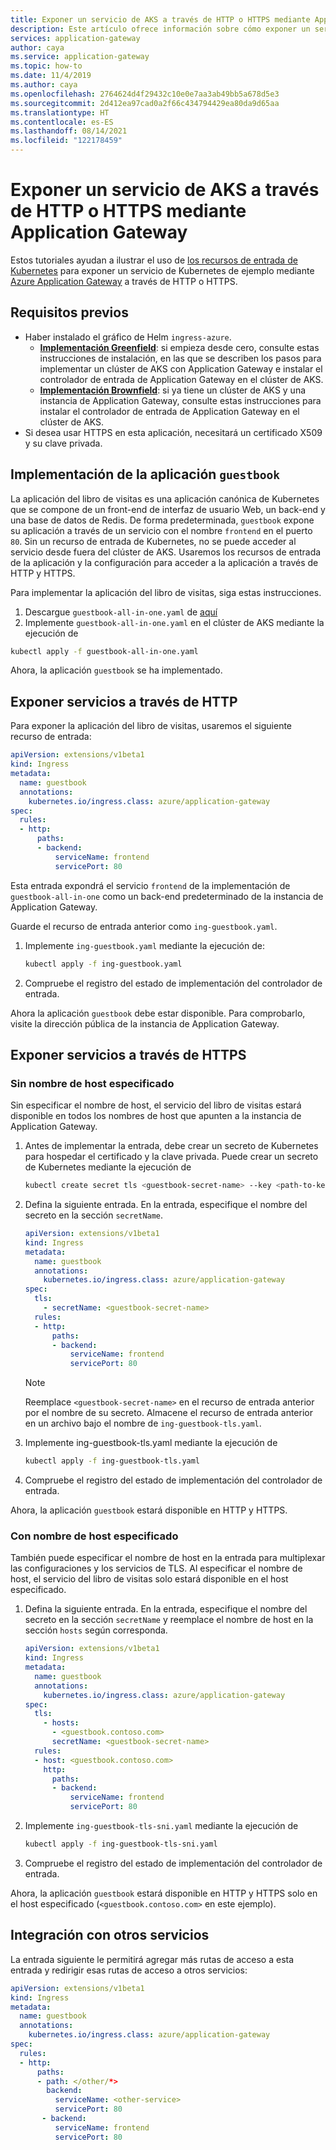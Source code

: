 ```yaml
---
title: Exponer un servicio de AKS a través de HTTP o HTTPS mediante Application Gateway
description: Este artículo ofrece información sobre cómo exponer un servicio de AKS a través de HTTP o HTTPS mediante Application Gateway.
services: application-gateway
author: caya
ms.service: application-gateway
ms.topic: how-to
ms.date: 11/4/2019
ms.author: caya
ms.openlocfilehash: 2764624d4f29432c10e0e7aa3ab49bb5a678d5e3
ms.sourcegitcommit: 2d412ea97cad0a2f66c434794429ea80da9d65aa
ms.translationtype: HT
ms.contentlocale: es-ES
ms.lasthandoff: 08/14/2021
ms.locfileid: "122178459"
---
```

# <a name="expose-an-aks-service-over-http-or-https-using-application-gateway"></a>Exponer un servicio de AKS a través de HTTP o HTTPS mediante Application Gateway 

Estos tutoriales ayudan a ilustrar el uso de [los recursos de entrada de Kubernetes](https://kubernetes.io/docs/concepts/services-networking/ingress/) para exponer un servicio de Kubernetes de ejemplo mediante [Azure Application Gateway](https://azure.microsoft.com/services/application-gateway/) a través de HTTP o HTTPS.

## <a name="prerequisites"></a>Requisitos previos

- Haber instalado el gráfico de Helm `ingress-azure`.
  - [**Implementación Greenfield**](ingress-controller-install-new.md): si empieza desde cero, consulte estas instrucciones de instalación, en las que se describen los pasos para implementar un clúster de AKS con Application Gateway e instalar el controlador de entrada de Application Gateway en el clúster de AKS.
  - [**Implementación Brownfield**](ingress-controller-install-existing.md): si ya tiene un clúster de AKS y una instancia de Application Gateway, consulte estas instrucciones para instalar el controlador de entrada de Application Gateway en el clúster de AKS.
- Si desea usar HTTPS en esta aplicación, necesitará un certificado X509 y su clave privada.

## <a name="deploy-guestbook-application"></a>Implementación de la aplicación `guestbook`

La aplicación del libro de visitas es una aplicación canónica de Kubernetes que se compone de un front-end de interfaz de usuario Web, un back-end y una base de datos de Redis. De forma predeterminada, `guestbook` expone su aplicación a través de un servicio con el nombre `frontend` en el puerto `80`. Sin un recurso de entrada de Kubernetes, no se puede acceder al servicio desde fuera del clúster de AKS. Usaremos los recursos de entrada de la aplicación y la configuración para acceder a la aplicación a través de HTTP y HTTPS.

Para implementar la aplicación del libro de visitas, siga estas instrucciones.

1. Descargue `guestbook-all-in-one.yaml` de [aquí](https://raw.githubusercontent.com/kubernetes/examples/master/guestbook/all-in-one/guestbook-all-in-one.yaml)
1. Implemente `guestbook-all-in-one.yaml` en el clúster de AKS mediante la ejecución de

  ```bash
  kubectl apply -f guestbook-all-in-one.yaml
  ```

Ahora, la aplicación `guestbook` se ha implementado.

## <a name="expose-services-over-http"></a>Exponer servicios a través de HTTP

Para exponer la aplicación del libro de visitas, usaremos el siguiente recurso de entrada:

```yaml
apiVersion: extensions/v1beta1
kind: Ingress
metadata:
  name: guestbook
  annotations:
    kubernetes.io/ingress.class: azure/application-gateway
spec:
  rules:
  - http:
      paths:
      - backend:
          serviceName: frontend
          servicePort: 80
```

Esta entrada expondrá el servicio `frontend` de la implementación de `guestbook-all-in-one` como un back-end predeterminado de la instancia de Application Gateway.

Guarde el recurso de entrada anterior como `ing-guestbook.yaml`.

1. Implemente `ing-guestbook.yaml` mediante la ejecución de:

    ```bash
    kubectl apply -f ing-guestbook.yaml
    ```

1. Compruebe el registro del estado de implementación del controlador de entrada.

Ahora la aplicación `guestbook` debe estar disponible. Para comprobarlo, visite la dirección pública de la instancia de Application Gateway.

## <a name="expose-services-over-https"></a>Exponer servicios a través de HTTPS

### <a name="without-specified-hostname"></a>Sin nombre de host especificado

Sin especificar el nombre de host, el servicio del libro de visitas estará disponible en todos los nombres de host que apunten a la instancia de Application Gateway.

1. Antes de implementar la entrada, debe crear un secreto de Kubernetes para hospedar el certificado y la clave privada. Puede crear un secreto de Kubernetes mediante la ejecución de

    ```bash
    kubectl create secret tls <guestbook-secret-name> --key <path-to-key> --cert <path-to-cert>
    ```

1. Defina la siguiente entrada. En la entrada, especifique el nombre del secreto en la sección `secretName`.

    ```yaml
    apiVersion: extensions/v1beta1
    kind: Ingress
    metadata:
      name: guestbook
      annotations:
        kubernetes.io/ingress.class: azure/application-gateway
    spec:
      tls:
        - secretName: <guestbook-secret-name>
      rules:
      - http:
          paths:
          - backend:
              serviceName: frontend
              servicePort: 80
    ```

    > [!NOTE] 
    > Reemplace `<guestbook-secret-name>` en el recurso de entrada anterior por el nombre de su secreto. Almacene el recurso de entrada anterior en un archivo bajo el nombre de `ing-guestbook-tls.yaml`.

1. Implemente ing-guestbook-tls.yaml mediante la ejecución de

    ```bash
    kubectl apply -f ing-guestbook-tls.yaml
    ```

1. Compruebe el registro del estado de implementación del controlador de entrada.

Ahora, la aplicación `guestbook` estará disponible en HTTP y HTTPS.

### <a name="with-specified-hostname"></a>Con nombre de host especificado

También puede especificar el nombre de host en la entrada para multiplexar las configuraciones y los servicios de TLS.
Al especificar el nombre de host, el servicio del libro de visitas solo estará disponible en el host especificado.

1. Defina la siguiente entrada.
    En la entrada, especifique el nombre del secreto en la sección `secretName` y reemplace el nombre de host en la sección `hosts` según corresponda.

    ```yaml
    apiVersion: extensions/v1beta1
    kind: Ingress
    metadata:
      name: guestbook
      annotations:
        kubernetes.io/ingress.class: azure/application-gateway
    spec:
      tls:
        - hosts:
          - <guestbook.contoso.com>
          secretName: <guestbook-secret-name>
      rules:
      - host: <guestbook.contoso.com>
        http:
          paths:
          - backend:
              serviceName: frontend
              servicePort: 80
    ```

1. Implemente `ing-guestbook-tls-sni.yaml` mediante la ejecución de

    ```bash
    kubectl apply -f ing-guestbook-tls-sni.yaml
    ```

1. Compruebe el registro del estado de implementación del controlador de entrada.

Ahora, la aplicación `guestbook` estará disponible en HTTP y HTTPS solo en el host especificado (`<guestbook.contoso.com>` en este ejemplo).

## <a name="integrate-with-other-services"></a>Integración con otros servicios

La entrada siguiente le permitirá agregar más rutas de acceso a esta entrada y redirigir esas rutas de acceso a otros servicios:

```yaml
apiVersion: extensions/v1beta1
kind: Ingress
metadata:
  name: guestbook
  annotations:
    kubernetes.io/ingress.class: azure/application-gateway
spec:
  rules:
  - http:
      paths:
      - path: </other/*>
        backend:
          serviceName: <other-service>
          servicePort: 80
       - backend:
          serviceName: frontend
          servicePort: 80
```
